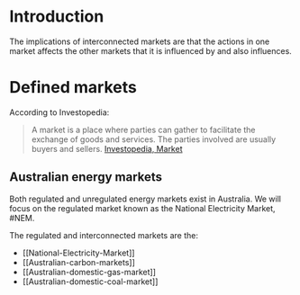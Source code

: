 # Introduction
The implications of interconnected markets are that the actions in one market affects the other markets that it is influenced by and also influences.

# Defined markets
According to Investopedia:
> A market is a place where parties can gather to facilitate the exchange of goods and services. The parties involved are usually buyers and sellers. [Investopedia, Market](https://www.investopedia.com/terms/m/market.asp)

## Australian energy markets 
Both regulated and unregulated energy markets exist in Australia. We will focus on the regulated market known as the National Electricity Market, #NEM.

The regulated and interconnected markets are the:
- [[National-Electricity-Market]]
- [[Australian-carbon-markets]]
- [[Australian-domestic-gas-market]]
- [[Australian-domestic-coal-market]] 
